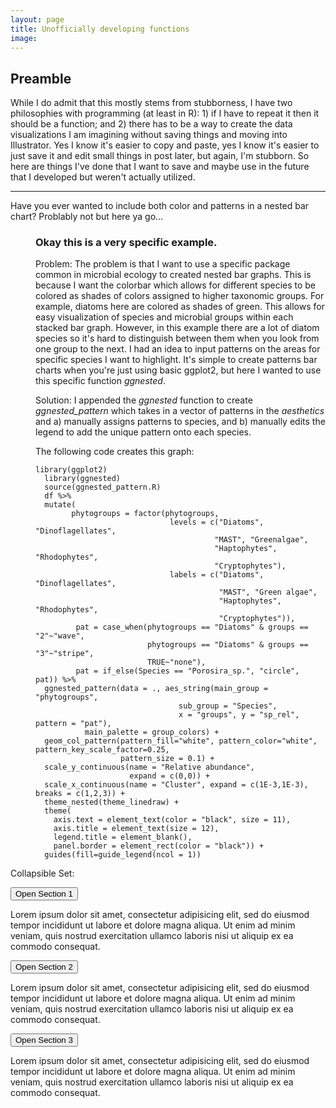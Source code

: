 ```yaml
---
layout: page
title: Unofficially developing functions
image: 
---
```


<h2>Preamble</h2>

<p>While I do admit that this mostly stems from stubborness, I have two philosophies with programming (at least in R): 1) if I have to repeat it then it should be a function; and 2) there has to be a way to create the data visualizations I am imagining without saving things and moving into Illustrator. Yes I know it's easier to copy and paste, yes I know it's easier to just save it and edit small things in post later, but again, I'm stubborn. So here are things I've done that I want to save and maybe use in the future that I developed but weren't actually utilized.</p>

<hr class="major" />

<dl class="accordion">
  <dt>Have you ever wanted to include both color and patterns in a nested bar chart? Problably not but here ya go...</dt>
  <dd><h3>Okay this is a very specific example.</h3>
  <p>Problem: The problem is that I want to use a specific package common in microbial ecology to created nested bar graphs. This is because I want the colorbar which allows for different species to be colored as shades of colors assigned to higher taxonomic groups. For example, diatoms here are colored as shades of green. This allows for easy visualization of species and microbial groups within each stacked bar graph. However, in this example there are a lot of diatom species so it's hard to distinguish between them when you look from one group to the next. I had an idea to input patterns on the areas for specific species I want to highlight. It's simple to create patterns bar charts when you're just using basic ggplot2, but here I wanted to use this specific function <i>ggnested</i>.</p>
  <p>Solution: I appended the <i>ggnested</i> function to create <i>ggnested_pattern</i> which takes in a vector of patterns in the <i>aesthetics</i> and a) manually assigns patterns to species, and b) manually edits the legend to add the unique pattern onto each species.</p>
    <p> The following code creates this graph:
  <pre><code>library(ggplot2)
  library(ggnested)
  source(ggnested_pattern.R)
  df %>%
  mutate(
        phytogroups = factor(phytogroups,
                              levels = c("Diatoms", "Dinoflagellates",
                                        "MAST", "Greenalgae",
                                        "Haptophytes", "Rhodophytes",
                                        "Cryptophytes"), 
                              labels = c("Diatoms", "Dinoflagellates",
                                         "MAST", "Green algae",
                                         "Haptophytes", "Rhodophytes",
                                         "Cryptophytes")),
         pat = case_when(phytogroups == "Diatoms" & groups == "2"~"wave",
                         phytogroups == "Diatoms" & groups == "3"~"stripe",
                         TRUE~"none"),
         pat = if_else(Species == "Porosira_sp.", "circle", pat)) %>%
  ggnested_pattern(data = ., aes_string(main_group = "phytogroups",
                                sub_group = "Species", 
                                x = "groups", y = "sp_rel", pattern = "pat"),
           main_palette = group_colors) + 
  geom_col_pattern(pattern_fill="white", pattern_color="white", pattern_key_scale_factor=0.25,
                   pattern_size = 0.1) +
  scale_y_continuous(name = "Relative abundance",
                     expand = c(0,0)) +
  scale_x_continuous(name = "Cluster", expand = c(1E-3,1E-3), breaks = c(1,2,3)) +
  theme_nested(theme_linedraw) + 
  theme(
    axis.text = element_text(color = "black", size = 11),
    axis.title = element_text(size = 12),
    legend.title = element_blank(),
    panel.border = element_rect(color = "black")) +
  guides(fill=guide_legend(ncol = 1))
</code></pre>
</p>
  </dd>
</dl>

<p>Collapsible Set:</p>
<button class="collapsible">Open Section 1</button>
<div class="content">
  <p>Lorem ipsum dolor sit amet, consectetur adipisicing elit, sed do eiusmod tempor incididunt ut labore et dolore magna aliqua. Ut enim ad minim veniam, quis nostrud exercitation ullamco laboris nisi ut aliquip ex ea commodo consequat.</p>
</div>
<button class="collapsible">Open Section 2</button>
<div class="content">
  <p>Lorem ipsum dolor sit amet, consectetur adipisicing elit, sed do eiusmod tempor incididunt ut labore et dolore magna aliqua. Ut enim ad minim veniam, quis nostrud exercitation ullamco laboris nisi ut aliquip ex ea commodo consequat.</p>
</div>
<button class="collapsible">Open Section 3</button>
<div class="content">
  <p>Lorem ipsum dolor sit amet, consectetur adipisicing elit, sed do eiusmod tempor incididunt ut labore et dolore magna aliqua. Ut enim ad minim veniam, quis nostrud exercitation ullamco laboris nisi ut aliquip ex ea commodo consequat.</p>
</div>